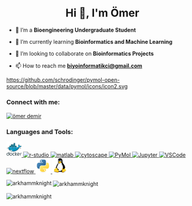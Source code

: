 <h1 align="center">Hi 👋, I'm Ömer</h1>

- 🔭 I’m a **Bioengineering Undergraduate Student**

- 🌱 I’m currently learning **Bioinformatics and Machine Learning**

- 👯 I’m looking to collaborate on **Bioinformatics Projects**

- 📫 How to reach me **biyoinformatikci@gmail.com**

https://github.com/schrodinger/pymol-open-source/blob/master/data/pymol/icons/icon2.svg
<h3 align="left">Connect with me:</h3>
<p align="left">
<a href="https://www.linkedin.com/in/90omerdemir/" target="blank"><img align="center" src="https://raw.githubusercontent.com/rahuldkjain/github-profile-readme-generator/master/src/images/icons/Social/linked-in-alt.svg" alt="ömer demir" height="30" width="40" /></a>
</p>

<h3 align="left">Languages and Tools:</h3>
<p align="left"> <a href="https://www.docker.com/" target="_blank" rel="noreferrer"> <img src="https://raw.githubusercontent.com/devicons/devicon/master/icons/docker/docker-original-wordmark.svg" alt="docker" width="40" height="40"/> </a> <a href="http://www.r-studio.com" target="_blank" rel="noreferrer"> <img src="https://icon.icepanel.io/Technology/svg/RStudio.svg" alt="r-studio" width="40" height="40"/> </a> <a href="https://www.mathworks.com/products/matlab.html" target="_blank" rel="noreferrer"> <img src="https://icon.icepanel.io/Technology/svg/MATLAB.svg" alt="matlab" width="40" height="40"/> </a> <a href="https://cytoscape.org/" target="_blank" rel="noreferrer"> <img src="https://avatars1.githubusercontent.com/u/956141?v=3&s=200" alt="cytoscape" width="40" height="40"/> </a> <a href="https://www.pymol.org/" target="_blank" rel="noreferrer"> <img src="https://github.com/schrodinger/pymol-open-source/blob/master/data/pymol/icons/icon2.svg" alt="PyMol" width="40" height="40"/> </a> <a href="https://jupyter.org/" target="_blank" rel="noreferrer"> <img src="https://icon.icepanel.io/Technology/png-shadow-512/Jupyter.png" alt="Jupyter" width="40" height="40"/> </a> <a href="https://code.visualstudio.com" target="_blank" rel="noreferrer"> <img src="https://icon.icepanel.io/Technology/svg/Visual-Studio-Code-%28VS-Code%29.svg" alt="VSCode" width="40" height="40"/> </a> <a href="https://www.nextflow.io" target="_blank" rel="noreferrer"> <img src="https://img.shields.io/badge/Nextflow-Powered-blue.svg?logo=nextflow&style=flat-square" alt="nextflow" width="40" height="40"/> </a><a href="https://www.python.org" target="_blank" rel="noreferrer"> <img src="https://raw.githubusercontent.com/devicons/devicon/master/icons/python/python-original.svg" alt="python" width="40" height="40"/> </a> <a href="https://www.linux.org/" target="_blank" rel="noreferrer"> <img src="https://raw.githubusercontent.com/devicons/devicon/master/icons/linux/linux-original.svg" alt="linux" width="40" height="40"/> </a> <a href="https://dotnet.microsoft.com/" target="_blank" rel="noreferrer"> </a>  </p>

<p><img align="left" src="https://github-readme-stats.vercel.app/api/top-langs?username=arkhammknight&show_icons=true&locale=en&layout=compact" alt="arkhammknight" /></p>

<p>&nbsp;<img align="center" src="https://github-readme-stats.vercel.app/api?username=arkhammknight&show_icons=true&locale=en" alt="arkhammknight" /></p>

<p><img align="center" src="https://github-readme-streak-stats.herokuapp.com/?user=arkhammknight&" alt="arkhammknight" /></p>
